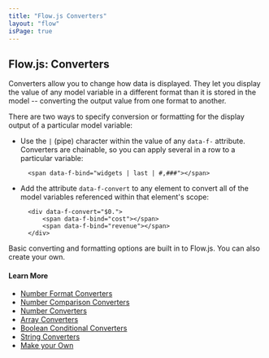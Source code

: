 ```yaml
---
title: "Flow.js Converters"
layout: "flow"
isPage: true
---
```


## Flow.js: Converters


Converters allow you to change how data is displayed. They let you display the value of any model variable in a different format than it is stored in the model -- converting the output value from one format to another.

There are two ways to specify conversion or formatting for the display output of a particular model variable:

* Use the `|` (pipe) character within the value of any `data-f-` attribute. Converters are chainable, so you can apply several in a row to a particular variable:
        
        <span data-f-bind="widgets | last | #,###"></span>
    
* Add the attribute `data-f-convert` to any element to convert all of the model variables referenced within that element's scope:

        <div data-f-convert="$0.">
            <span data-f-bind="cost"></span>
            <span data-f-bind="revenue"></span>
        </div>

Basic converting and formatting options are built in to Flow.js. You can also create your own.


#### Learn More

* [Number Format Converters](../generated/converters/numberformat-converter/)
* [Number Comparison Converters](../generated/converters/number-compare-converter/)
* [Number Converters](../generated/converters/number-converter/)
* [Array Converters](../generated/converters/array-converter/)
* [Boolean Conditional Converters](../generated/converters/bool-conditional-converter/)
* [String Converters](../generated/converters/string-converter/)
* [Make your Own](../generated/converters/converter-manager/)
